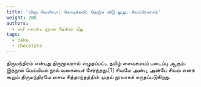 ```yaml
---
title: 'வினா வெண்பா; கொடிக்கவி; நெஞ்சு விடு தூது; சிவப்பிரகாசம்'
weight: 200
authors:
  - ஸ்ரீ ஈசான்ய ஞான தேசிகர் மீது
tags:
  - cake
  - chocolate
---
```


திருமந்திரம் என்பது திருமூலரால் எழுதப்பட்ட தமிழ் சைவசமயப் படைப்பு ஆகும். இந்நூல் மெய்யியல் நூல் வகையைச் சேர்ந்தது.[1] சிவமே அன்பு, அன்பே சிவம் எனக் கூறும் திருமந்திரமே சைவ சித்தாந்தத்தின் முதல் நூலாகக் கருதப்படுகிறது.